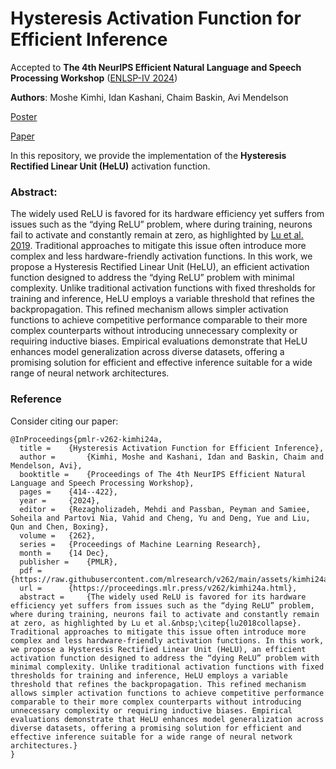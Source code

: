# Hysteresis Activation Function for Efficient Inference

Accepted to **The 4th NeurIPS Efficient Natural Language and Speech Processing Workshop** ([ENLSP-IV 2024](https://neurips2024-enlsp.github.io/))

**Authors**: Moshe Kimhi, Idan Kashani, Chaim Baskin, Avi Mendelson

[Poster](https://neurips.cc/virtual/2024/106479)

[Paper](https://proceedings.mlr.press/v262/kimhi24a.html)

In this repository, we provide the implementation of the **Hysteresis Rectified Linear Unit (HeLU)** activation function.

### Abstract:
The widely used ReLU is favored for its hardware efficiency yet suffers from issues such as the “dying ReLU” problem, where during training, neurons fail to activate and constantly remain at zero, as highlighted by [Lu et al. 2019](https://arxiv.org/abs/1903.06733). Traditional approaches to mitigate this issue often introduce more complex and less hardware-friendly activation functions. In this work, we propose a Hysteresis Rectified Linear Unit (HeLU), an efficient activation function designed to address the “dying ReLU” problem with minimal complexity. Unlike traditional activation functions with fixed thresholds for training and inference, HeLU employs a variable threshold that refines the backpropagation. This refined mechanism allows simpler activation functions to achieve competitive performance comparable to their more complex counterparts without introducing unnecessary complexity or requiring inductive biases. Empirical evaluations demonstrate that HeLU enhances model generalization across diverse datasets, offering a promising solution for efficient and effective inference suitable for a wide range of neural network architectures.

### Reference
Consider citing our paper:

```
@InProceedings{pmlr-v262-kimhi24a,
  title = 	 {Hysteresis Activation Function for Efficient Inference},
  author =       {Kimhi, Moshe and Kashani, Idan and Baskin, Chaim and Mendelson, Avi},
  booktitle = 	 {Proceedings of The 4th NeurIPS Efficient Natural Language and Speech Processing Workshop},
  pages = 	 {414--422},
  year = 	 {2024},
  editor = 	 {Rezagholizadeh, Mehdi and Passban, Peyman and Samiee, Soheila and Partovi Nia, Vahid and Cheng, Yu and Deng, Yue and Liu, Qun and Chen, Boxing},
  volume = 	 {262},
  series = 	 {Proceedings of Machine Learning Research},
  month = 	 {14 Dec},
  publisher =    {PMLR},
  pdf = 	 {https://raw.githubusercontent.com/mlresearch/v262/main/assets/kimhi24a/kimhi24a.pdf},
  url = 	 {https://proceedings.mlr.press/v262/kimhi24a.html},
  abstract = 	 {The widely used ReLU is favored for its hardware efficiency yet suffers from issues such as the “dying ReLU” problem, where during training, neurons fail to activate and constantly remain at zero, as highlighted by Lu et al.&nbsp;\citep{lu2018collapse}. Traditional approaches to mitigate this issue often introduce more complex and less hardware-friendly activation functions. In this work, we propose a Hysteresis Rectified Linear Unit (HeLU), an efficient activation function designed to address the “dying ReLU” problem with minimal complexity. Unlike traditional activation functions with fixed thresholds for training and inference, HeLU employs a variable threshold that refines the backpropagation. This refined mechanism allows simpler activation functions to achieve competitive performance comparable to their more complex counterparts without introducing unnecessary complexity or requiring inductive biases. Empirical evaluations demonstrate that HeLU enhances model generalization across diverse datasets, offering a promising solution for efficient and effective inference suitable for a wide range of neural network architectures.}
}
```
